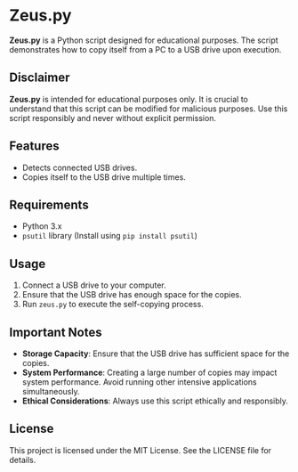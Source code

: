 # Zeus.py

**Zeus.py** is a Python script designed for educational purposes. The script demonstrates how to copy itself from a PC to a USB drive upon execution.

## Disclaimer

**Zeus.py** is intended for educational purposes only. It is crucial to understand that this script can be modified for malicious purposes. Use this script responsibly and never without explicit permission.

## Features

- Detects connected USB drives.
- Copies itself to the USB drive multiple times.

## Requirements

- Python 3.x
- `psutil` library (Install using `pip install psutil`)

## Usage

1. Connect a USB drive to your computer.
2. Ensure that the USB drive has enough space for the copies.
3. Run `zeus.py` to execute the self-copying process.

## Important Notes

- **Storage Capacity**: Ensure that the USB drive has sufficient space for the copies.
- **System Performance**: Creating a large number of copies may impact system performance. Avoid running other intensive applications simultaneously.
- **Ethical Considerations**: Always use this script ethically and responsibly.

## License

This project is licensed under the MIT License. See the LICENSE file for details.
